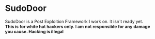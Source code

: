 # SudoDoor

SudoDoor is a Post Exploition Framework I work on. It isn´t ready yet. <br>
**This is for white hat hackers only. I am not responsible for any damage you cause. Hacking is illegal** <br>
